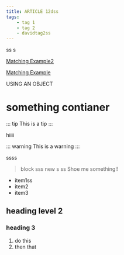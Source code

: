 ```yaml
---
title: ARTICLE 12dss
tags:
    - tag 1
    - tag 2
    - davidtag2ss
---
```



ss
s

[Matching Example2](https://example.com)


[Matching Example](https://example.com)

USING AN OBJECT

# something contianer

::: tip
This is a tip
:::

hiiii

::: warning
This is a warning
:::

ssss
> block
sss
new s
ss
Shoe me something!!

- item1ss
- item2
- item3

## heading level 2

### heading 3

1. do this
2. then that